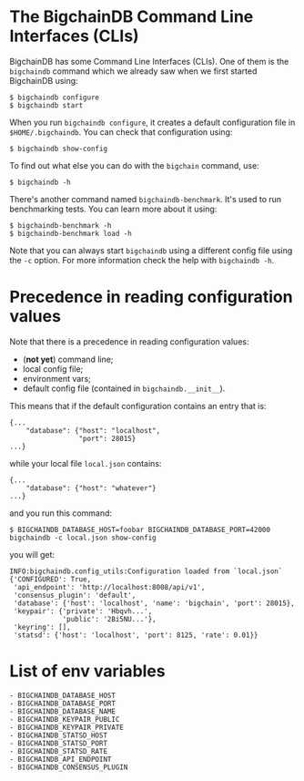 # The BigchainDB Command Line Interfaces (CLIs)

BigchainDB has some Command Line Interfaces (CLIs). One of them is the `bigchaindb` command which we already saw when we first started BigchainDB using:
```text
$ bigchaindb configure
$ bigchaindb start
```

When you run `bigchaindb configure`, it creates a default configuration file in `$HOME/.bigchaindb`. You can check that configuration using:
```text
$ bigchaindb show-config
```

To find out what else you can do with the `bigchain` command, use:
```text
$ bigchaindb -h
```

There's another command named `bigchaindb-benchmark`. It's used to run benchmarking tests. You can learn more about it using:
```text
$ bigchaindb-benchmark -h
$ bigchaindb-benchmark load -h
```

Note that you can always start `bigchaindb` using a different config file using the `-c` option.
For more information check the help with `bigchaindb -h`.


# Precedence in reading configuration values

Note that there is a precedence in reading configuration values:
 - (**not yet**) command line;
 - local config file;
 - environment vars;
 - default config file (contained in ``bigchaindb.__init__``).

This means that if the default configuration contains an entry that is:

```
{...
    "database": {"host": "localhost",
                 "port": 28015}
...}
```

while your local file `local.json` contains:
```
{...
    "database": {"host": "whatever"}
...}
```

and you run this command:
```
$ BIGCHAINDB_DATABASE_HOST=foobar BIGCHAINDB_DATABASE_PORT=42000 bigchaindb -c local.json show-config
```

you will get:
```
INFO:bigchaindb.config_utils:Configuration loaded from `local.json`
{'CONFIGURED': True,
 'api_endpoint': 'http://localhost:8008/api/v1',
 'consensus_plugin': 'default',
 'database': {'host': 'localhost', 'name': 'bigchain', 'port': 28015},
 'keypair': {'private': 'Hbqvh...',
             'public': '2Bi5NU...'},
 'keyring': [],
 'statsd': {'host': 'localhost', 'port': 8125, 'rate': 0.01}}

```

# List of env variables

```
- BIGCHAINDB_DATABASE_HOST
- BIGCHAINDB_DATABASE_PORT
- BIGCHAINDB_DATABASE_NAME
- BIGCHAINDB_KEYPAIR_PUBLIC
- BIGCHAINDB_KEYPAIR_PRIVATE
- BIGCHAINDB_STATSD_HOST
- BIGCHAINDB_STATSD_PORT
- BIGCHAINDB_STATSD_RATE
- BIGCHAINDB_API_ENDPOINT
- BIGCHAINDB_CONSENSUS_PLUGIN
```

